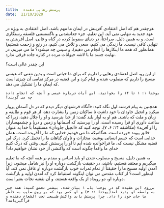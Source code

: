```yaml
---
title:  پرستش رهایی دهنده
date:  21/10/2020
---
```


هرچقدر هم که اصل اعتقادی آفرینش در ایمان ما مهم باشد، اصل اعتقادی به ویژه در عهد جدید به تنهایی نمی آید. این تعلیم، جزء جدانشدنی و ناگسستنی فلسفه رستگاری است. و به همین دلیل، صراحتاً، در دنیای سقوط کرده در گناه و فانی، اصل آفرینش به تنهایی کافی نیست. ما زندگی می کنیم، سعی و تلاش می کنیم، در رنج و زحمت هستیم( همانطور که همه ما اینکارها را انجام می دهیم)، و سپس چه میشود؟ ما می میریم، در نهایت جسد ما با لاشه حیوانات مرده در کناره جاده فرقی ندارد.

این چقدر عالی است؟

از این رو، اصل اعتقادی رهایی را داریم که برای ما حیاتی است و بدین معنی که عیسی مسیح را داریم که مصلوب شده و قیام کرد و این قضیه در مرکز تمامی آن چیزی است که ایمان ما را تشکیل می دهد.

`بوحنا ۱: ۱ تا ۱۴ را بخوانید. این آیات درباره عیسی و آنچه که انجام داده چه می گویند؟`

همچنین به پیام فرشته اول نگاه کنید: «آنگاه فرشتهای دیگر دیدم که در دل آسمان پرواز میکرد و انجیل جاودان با خود داشت تا ساکنان زمین را بشارت دهد، از هر قوم و طایفه و زبان و ملت که باشند. هم او به آواز بلند گفت: از خدا بترسید و او را جلال دهید، زیرا که ساعت داوری او فرا رسیده است. او را بپرستید که آسمانها و زمین و دریا و چشمهساران را او آفرید» (مکاشفه ۱۴: ۶، ۷). توجه کنید که «انجیل جاودان» مستقیماً با خدا به عنوان خالق پیوند خورده است. هنگامیکه ما می فهمیم خدایی که ما را آفریده است، همان خدایی است که جسم انسانی پوشید، مجازات و تاوان گناهان ما را تحمل کرد. درک این قضیه مشکل نیست که، ما فراخوانده شده ایم تا او را پرستش کنیم. وقتی که درک کنیم خدای ما واقعاً چگونه است که واکنشی از خود نشان خواهیم داد؟

به همین دلیل، مسیح و مصلوب شدن او باید اساس و مقدم بر همه آنچه که ما تعلیم میگیریم و معتقد هستیم، باشند، در حقیقت بازگشت دوباره او را نیز شامل میشود، زیرا آمدن اولیه مسیح ما را حقیقتاً از تمام ثمرات خوب بازگشت دوباره او غافل نمی کند، آیا اینطور است؟ از کتاب مقدس می توان اینگونه استنباط کرد که آمدن اولیه و بازگشت دوباره او، دو رویداد از یک واقعه هستند، و آن نقشه نجات بشر است.

`برروی این عقیده که در یوحنا باب ۱ بیان شده، بیشتر تعمق کنید: همه چیز به واسطه او پدید آمد(یوحنا ۱: ۳) و او کسی بود که بر روی صلیب به خاطر ما جان خود را داد. چرا پرستش باید واکنش طبیعی تحت الشعاع دهنده و فراگیرباشد؟`